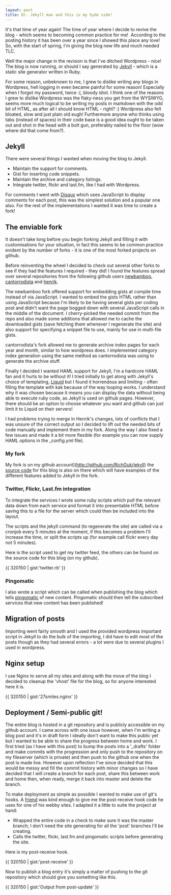 ```yaml
---
layout: post
title: Dr. Jekyll man and this is my hyde side!
---
```

It's that time of year again! The time of year where I decide to revive the blog - which seems to becoming common practice for me! <img src="http://farm4.static.flickr.com/3349/3423669462_cf844811c6_m.jpg" alt="" class="alignright" title="I remember taking this picture last March! Spring, yeah?" /> According to the posting history it has been over a year since I showed this place any love! So, with the start of spring, I'm giving the blog new life and much needed TLC.

Well the major change in the revision is that I've ditched Wordpress - nice! The blog is now running, or should I say generated by [Jekyll](github.com/mojombo/jekyll) - which is a static site generator written in Ruby.

For some reason, unbeknown to me, I grew to dislike writing any blogs in Wordpress, hell logging in even became painful for some reason! Especially when I forgot my password, twice :(, bloody idiot. I think one of the reasons I grew to dislike Wordpress was the flaky-ness you get from the WYSIWYG, seems more much logical to be writing my posts in markdown with the odd bit of HTML, as after all I should know HTML - right? :) Wordpress also felt bloated, slow and just plain old eugh! Furthermore anyone who thinks using tabs (instead of spaces) in their code base is a good idea ought to be taken out and shot in the head with a bolt gun, preferably nailed to the floor (wow where did that come from?).

## Jekyll

There were several things I wanted when moving the blog to Jekyll.

- Maintain the support for comments.
- Gist for inserting code snippets.
- Maintain the archive and category listings.
- Integrate twitter, flickr and last.fm, like I had with Wordpress.

For comments I went with [Disqus](http://disqus.com) which uses JavaScript to display comments for each post, this was the simplest solution and a popular one also. For the rest of the implementations I wanted it was time to create a fork!

## The enviable fork

It doesn't take long before you begin forking Jekyll and filling it with customisations for your situation, in fact this seems to be common practice evident by the number of forks - it is one of the most forked projects on github.

Before reinventing the wheel I decided to check out several other forks to see if they had the features I required - they did! I found the features spread over several repositories from the following github users [newbamboo](github.com/newbamboo/jekyll), [cantorrodista](http://github.com/cantorrodista/jekyll) and [henrik](github.com/henrik/jekyll).

The newbamboo fork offered support for embedding gists at compile time instead of via JavaScript. I wanted to embed the gists HTML rather than using JavaScript because I'm likely to be having several gists per coding post and didn't want the page bogged down with several JavaScript calls in the middle of the document. I cherry-picked the needed commit from the repo and also made some additions that allowed me to cache the downloaded gists (save fetching them whenever I regenerate the site) and also support for specifying a snippet file to use, mainly for use in multi-file gists.

cantorrodista's fork allowed me to generate archive index pages for each year and month, similar to how wordpress does. I implemented category index generation using the same method as cantorrodista was using to generate the archive stuff.

Finally I decided I wanted HAML support for Jekyll, I'm a hardcore HAML fan and it hurts to be without it! I tried initially to get along with Jekyll's choice of templating, [Liquid](http://www.liquidmarkup.org/) but I found it horrendous and limiting - often filling the template with kak because of the way looping works. I understand why it was chosen because it means you can display the data without being able to execute ruby code, as Jekyll is used on github pages. However, there should be an option to choose whatever you want and github can just limit it to Liquid on their servers!

I had problems trying to merge in Henrik's changes, lots of conflicts that I was unsure of the correct output so I decided to lift out the needed bits of code manually and implement them in my fork. Along the way I also fixed a few issues and made it a bit more flexible (for example you can now supply HAML options in the \_config.yml file).

### My fork

My fork is on my github account](http://github.com/RichGuk/jekyll) the [source code](http://github.com/RichGuk/27smiles) for this blog is also on there which will have examples of the different features added to Jekyll in the fork.

### Twitter, Flickr, Last.fm integration
To integrate the services I wrote some ruby scripts which pull the relevant data down from each service and format it into presentable HTML before saving this to a file for the server which could then be included into the layout.

The scripts and the jekyll command (to regenerate the site) are called via a cronjob every 5 minutes at the moment, if this becomes a problem I'll increase the time, or split the scripts up (for example call flickr every day not 5 minutes).

Here is the script used to get my twitter feed, the others can be found on the source code for this blog (on my github).

{{ 320150 | gist:'twitter.rb' }}

### Pingomatic

I also wrote a script which can be called when publishing the blog which tells [pingomatic](http://pingomatic.com/) of new content. Pingomatic should then tell the subscribed services that new content has been published!

## Migration of posts

Importing went fairly smooth and I used the provided wordpress important script in Jekyll to do the bulk of the importing, I did have to edit most of the posts though as they had several errors - a lot were due to several plugins I used in wordpress.

## Nginx setup
I use Nginx to serve all my sites and along with the move of the blog I decided to cleanup the 'vhost' file for the blog, so for anyone interested here it is.

{{ 320150 | gist:'27smiles.nginx' }}

## Deployment / Semi-public git!

The entire blog is hosted in a git repository and is publicly accessible on my github account. I came across with one issue however, when I'm writing a blog post and it's in draft form I ideally don't want to make this public yet but I wanted to be able to share the progress between home and work. I first tried (as I have with this post) to bump the posts into a '\_drafts' folder and make commits with the progression and only push to the repository on my fileserver (which is private) and then push to the github one when the post is made live. However upon reflection I've since decided that this would be messy and fill the commit history with minor changes so I have decided that I will create a branch for each post, share this between work and home then, when ready, merge it back into master and delete the branch.

To make deployment as simple as possible I wanted to make use of git's hooks. A [friend](http://github.com/namelessjon) was kind enough to give me the post-receive hook code he uses for one of his webby sites. I adapted it a little to suite the project at hand:

- Wrapped the entire code in a check to make sure it was the master branch; I don't need the site generating for all the 'post' branches I'll be creating.
- Calls the twitter, flickr, last.fm and pingomatic scripts before generating the site.

Here is my post-receive hook.

{{ 320150 | gist:'post-receive' }}

Now to publish a blog entry it's simply a matter of pushing to the git repository which should give you something like this.

{{ 320150 | gist:'Output from post-update' }}

